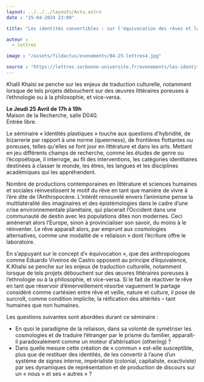 ```yaml
---
layout: ../../../layouts/Actu.astro
date : "25-04-2024 23:00"

title: "Les identités convertibles : sur l'équivocation des rêves et la traduction des altérités"

auteur :
  - lettres

image : "/assets/fildactus/evenements/04-25-lettres4.jpg"

source : "https://lettres.sorbonne-universite.fr/evenements/les-identites-convertibles-sur-l-equivocation-des-reves-et-la-traduction-des-alterites"
---
```


Khalil Khalsi se penche sur les enjeux de traduction culturelle, notamment lorsque de tels projets débouchent sur des œuvres littéraires poreuses à l’ethnologie ou à la philosophie, et vice-versa.

__Le Jeudi 25 Avril de 17h à 19h__  
Maison de la Recherche, salle D040.  
Entrée libre.

Le séminaire « Identités plastiques » touche aux questions d'hybridité, de bizarrerie par rapport à une norme (queerness), de frontières flottantes ou poreuses, telles qu'elles se font jour en littérature et dans les arts. Mettant en jeu différents champs de recherche, comme les études de genre ou l’écopoétique, il interroge, au fil des interventions, les catégories identitaires destinées à classer le monde, les êtres, les langues et les disciplines académiques qui les appréhendent.

Nombre de productions contemporaines en littérature et sciences humaines et sociales réinvestissent le motif du rêve en tant que manière de vivre à l’ère dite de l’Anthropocène. L’intérêt renouvelé envers l’animisme pense la multilatéralité des imaginaires et des épistémologies dans le cadre d’une crise environnementale planétaire, qui placerait l’Occident dans une communauté de destin avec les populations dites non modernes. Ceci amènerait alors l’Europe, sinon à provincialiser son savoir, du moins à le réinventer. Le rêve apparaît alors, par emprunt aux cosmologies alternatives, comme une modalité de « reliaison » dont l’écriture offre le laboratoire.

En s’appuyant sur le concept d’« équivocation », que des anthropologues comme Eduardo Viveiros de Castro opposent au principe d’équivalence, K.Khalsi se penche sur les enjeux de traduction culturelle, notamment lorsque de tels projets débouchent sur des œuvres littéraires poreuses à l’ethnologie ou à la philosophie, et vice-versa. Si le fait de réactiver le rêve en tant que réservoir d’émerveillement résorbe vaguement le partage considéré comme cartésien entre rêve et veille, nature et culture, il pose de surcroît, comme condition implicite, la réification des altérités – tant humaines que non humaines.

Les questions suivantes sont abordées durant ce séminaire :  
- En quoi le paradigme de la reliaison, dans sa volonté de symétriser les cosmologies et de traduire l’étranger par le prisme du familier, apparaît-il paradoxalement comme un moteur d’altérisation (othering) ?  
- Dans quelle mesure cette création de « commun » est-elle susceptible, plus que de restituer des identités, de les convertir à l’aune d’un système de signes interne, impérialiste (colonial, capitaliste, exactiviste) par ses dynamiques de représentation et de production de discours sur un « nous » et ses « autres » ?